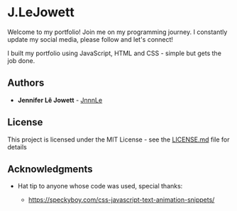# J.LeJowett
Welcome to my portfolio! 
Join me on my programming journey. I constantly update my social media, please follow and let's connect!

I built my portfolio using JavaScript, HTML and CSS - simple but gets the job done. 

## Authors

* **Jennifer Lê Jowett** - [JnnnLe](https://github.com/jnnnle)

## License

This project is licensed under the MIT License - see the [LICENSE.md](LICENSE.md) file for details

## Acknowledgments

* Hat tip to anyone whose code was used, special thanks: 

  * https://speckyboy.com/css-javascript-text-animation-snippets/
